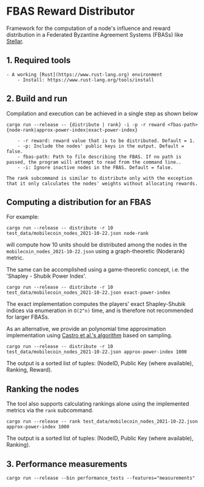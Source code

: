 # FBAS Reward Distributor

Framework for the computation of a node's influence and reward distribution in
a Federated Byzantine Agreement Systems (FBASs) like
[Stellar](https://www.stellar.org/).

## 1. Required tools

    - A working [Rust](https://www.rust-lang.org) environment
        - Install: https://www.rust-lang.org/tools/install

## 2. Build and run
Compilation and execution can be achieved in a single step as shown below

```
cargo run --release -- {distribute | rank} -i -p -r reward <fbas-path> {node-rank|approx-power-index|exact-power-index}

    - -r reward: reward value that is to be distributed. Default = 1.
    - -p: Include the nodes' public keys in the output. Default = false.
    - fbas-path: Path to file describing the FBAS. If no path is passed, the program will attempt to read from the command line..
    - -i: Ignore inactive nodes in the FBAS. Default = false.

The rank subcommand is similar to distribute only with the exception that it only calculates the nodes' weights without allocating rewards.
```

## Computing a distribution for an FBAS

For example:

```
cargo run --release -- distribute -r 10 test_data/mobilecoin_nodes_2021-10-22.json node-rank
```

will compute how 10 units should be distributed among the nodes in the `mobilecoin_nodes_2021-10-22.json` using a graph-theoretic (Noderank) metric.

The same can be accomplished using a game-theoretic concept, i.e. the 'Shapley - Shubik Power Index'.

```
cargo run --release -- distribute -r 10 test_data/mobilecoin_nodes_2021-10-22.json exact-power-index
```

The exact implementation computes the players' exact Shapley-Shubik indices via enumeration in `O(2^n)` time, and is therefore not recommended for larger FBASs.

As an alternative, we provide an polynomial time approximation implementation using [Castro et al.'s algorithm](https://www.sciencedirect.com/science/article/abs/pii/S0305054808000804) based on sampling. 

```
cargo run --release -- distribute -r 10 test_data/mobilecoin_nodes_2021-10-22.json approx-power-index 1000
```

The output is a sorted list of tuples: (NodeID, Public Key (where available), Ranking, Reward).

## Ranking the nodes

The tool also supports calculating rankings alone using the implemented metrics via the `rank` subcommand.

```
cargo run --release -- rank test_data/mobilecoin_nodes_2021-10-22.json approx-power-index 1000
```

The output is a sorted list of tuples: (NodeID, Public Key (where available), Ranking).

## 3. Performance measurements

```
cargo run --release --bin performance_tests --features="measurements"
```
